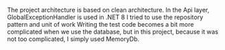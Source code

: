 The project architecture is based on clean architecture.
In the Api layer, GlobalExceptionHandler is used in .NET 8
I tried to use the repository pattern and unit of work
Writing the test code becomes a bit more complicated when we use the database, but in this project, because it was not too complicated, I simply used MemoryDb.
